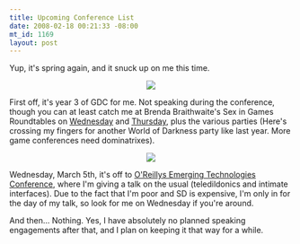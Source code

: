```yaml
--- 
title: Upcoming Conference List
date: 2008-02-18 00:21:33 -08:00
mt_id: 1169
layout: post
---
```

Yup, it's spring again, and it snuck up on me this time.

<CENTER><A HREF='http://www.gdconf.com'><IMG SRC='http://images.nonpolynomial.com/slashdong.org/blog/gdc2008.jpg' BORDER=0></A></CENTER>

First off, it's year 3 of GDC for me. Not speaking during the conference, though you can at least catch me at Brenda Braithwaite's Sex in Games Roundtables on <A HREF='https://www.cmpevents.com/GD08/a.asp?option=C&V=11&SessID=6397'>Wednesday</A> and <A HREF='https://www.cmpevents.com/GD08/a.asp?option=C&V=11&SessID=6548'>Thursday</A>, plus the various parties (Here's crossing my fingers for another World of Darkness party like last year. More game conferences need dominatrixes).

<CENTER><A HREF='http://conferences.oreilly.com/etech/'><IMG SRC='http://images.nonpolynomial.com/slashdong.org/blog/etech2008.jpg' BORDER=0></A></CENTER>

Wednesday, March 5th, it's off to <A HREF='http://conferences.oreilly.com/etech/'>O'Reillys Emerging Technologies Conference</A>, where I'm giving a talk on the usual (teledildonics and intimate interfaces). Due to the fact that I'm poor and SD is expensive, I'm only in for the day of my talk, so look for me on Wednesday if you're around.

And then... Nothing. Yes, I have absolutely no planned speaking engagements after that, and I plan on keeping it that way for a while. 
